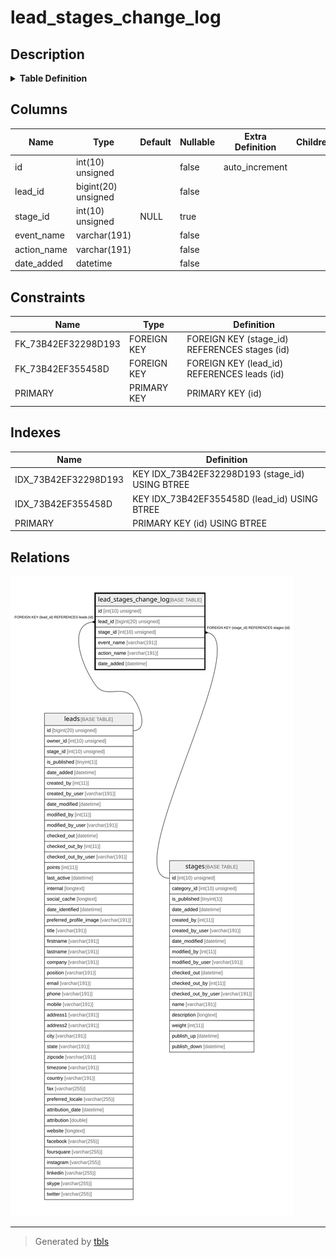 # lead_stages_change_log

## Description

<details>
<summary><strong>Table Definition</strong></summary>

```sql
CREATE TABLE `lead_stages_change_log` (
  `id` int(10) unsigned NOT NULL AUTO_INCREMENT,
  `lead_id` bigint(20) unsigned NOT NULL,
  `stage_id` int(10) unsigned DEFAULT NULL,
  `event_name` varchar(191) COLLATE utf8mb4_unicode_ci NOT NULL,
  `action_name` varchar(191) COLLATE utf8mb4_unicode_ci NOT NULL,
  `date_added` datetime NOT NULL,
  PRIMARY KEY (`id`),
  KEY `IDX_73B42EF355458D` (`lead_id`),
  KEY `IDX_73B42EF32298D193` (`stage_id`),
  CONSTRAINT `FK_73B42EF32298D193` FOREIGN KEY (`stage_id`) REFERENCES `stages` (`id`) ON DELETE CASCADE,
  CONSTRAINT `FK_73B42EF355458D` FOREIGN KEY (`lead_id`) REFERENCES `leads` (`id`) ON DELETE CASCADE
) ENGINE=InnoDB DEFAULT CHARSET=utf8mb4 COLLATE=utf8mb4_unicode_ci ROW_FORMAT=DYNAMIC
```

</details>

## Columns

| Name | Type | Default | Nullable | Extra Definition | Children | Parents | Comment |
| ---- | ---- | ------- | -------- | --------------- | -------- | ------- | ------- |
| id | int(10) unsigned |  | false | auto_increment |  |  |  |
| lead_id | bigint(20) unsigned |  | false |  |  | [leads](leads.md) |  |
| stage_id | int(10) unsigned | NULL | true |  |  | [stages](stages.md) |  |
| event_name | varchar(191) |  | false |  |  |  |  |
| action_name | varchar(191) |  | false |  |  |  |  |
| date_added | datetime |  | false |  |  |  |  |

## Constraints

| Name | Type | Definition |
| ---- | ---- | ---------- |
| FK_73B42EF32298D193 | FOREIGN KEY | FOREIGN KEY (stage_id) REFERENCES stages (id) |
| FK_73B42EF355458D | FOREIGN KEY | FOREIGN KEY (lead_id) REFERENCES leads (id) |
| PRIMARY | PRIMARY KEY | PRIMARY KEY (id) |

## Indexes

| Name | Definition |
| ---- | ---------- |
| IDX_73B42EF32298D193 | KEY IDX_73B42EF32298D193 (stage_id) USING BTREE |
| IDX_73B42EF355458D | KEY IDX_73B42EF355458D (lead_id) USING BTREE |
| PRIMARY | PRIMARY KEY (id) USING BTREE |

## Relations

![er](lead_stages_change_log.svg)

---

> Generated by [tbls](https://github.com/k1LoW/tbls)
